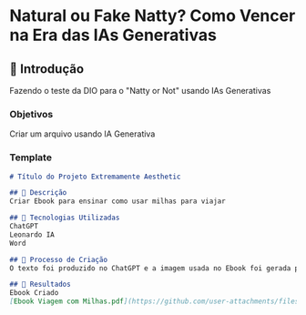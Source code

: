 # Natural ou Fake Natty? Como Vencer na Era das IAs Generativas

## 🚀 Introdução

Fazendo o teste da DIO para o "Natty or Not" usando IAs Generativas

### Objetivos

Criar um arquivo usando IA Generativa

### Template

```markdown
# Título do Projeto Extremamente Aesthetic

## 📒 Descrição
Criar Ebook para ensinar como usar milhas para viajar

## 🤖 Tecnologias Utilizadas
ChatGPT
Leonardo IA
Word

## 🧐 Processo de Criação
O texto foi produzido no ChatGPT e a imagem usada no Ebook foi gerada pelo Leonardo IA. Texto editado no Word

## 🚀 Resultados
Ebook Criado
[Ebook Viagem com Milhas.pdf](https://github.com/user-attachments/files/17709644/Ebook.Viagem.com.Milhas.pdf)

